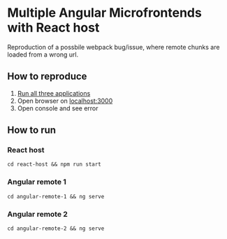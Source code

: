 # Multiple Angular Microfrontends with React host 
Reproduction of a possbile webpack bug/issue, where remote chunks are loaded from a wrong url.

## How to reproduce
1. [Run all three applications](#how-to-run)
2. Open browser on [localhost:3000](http://localhost:3000)
3. Open console and see error

## How to run

### React host
```cd react-host && npm run start```

### Angular remote 1
```cd angular-remote-1 && ng serve```

### Angular remote 2
```cd angular-remote-2 && ng serve```
